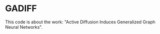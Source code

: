 # GADIFF
This code is about the work: "Active Diffusion Induces Generalized Graph Neural Networks".
